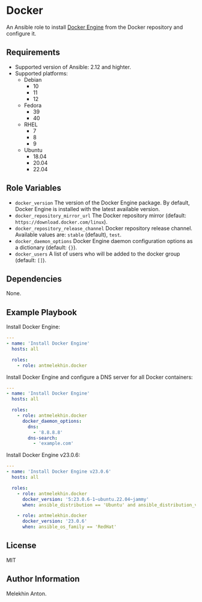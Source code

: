Docker
======

An Ansible role to install [Docker Engine](https://docs.docker.com/engine/) from the Docker repository and configure it.

Requirements
------------

- Supported version of Ansible: 2.12 and highter.
- Supported platforms:
  - Debian
    - 10
    - 11
    - 12
  - Fedora
    - 39
    - 40
  - RHEL
    - 7
    - 8
    - 9
  - Ubuntu
    - 18.04
    - 20.04
    - 22.04

Role Variables
--------------

- `docker_version` The version of the Docker Engine package. By default, Docker Engine is installed with the latest available version.
- `docker_repository_mirror_url` The Docker repository mirror (default: `https://download.docker.com/linux`).
- `docker_repository_release_channel` Docker repository release channel. Available values are: `stable` (default), `test`.
- `docker_daemon_options` Docker Engine daemon configuration options as a dictionary (default: `{}`).
- `docker_users` A list of users who will be added to the docker group (default: `[]`).

Dependencies
------------

None.

Example Playbook
----------------

Install Docker Engine:

```yaml
---
- name: 'Install Docker Engine'
  hosts: all

  roles:
    - role: antmelekhin.docker
```

Install Docker Engine and configure a DNS server for all Docker containers:

```yaml
---
- name: 'Install Docker Engine'
  hosts: all

  roles:
    - role: antmelekhin.docker
      docker_daemon_options:
        dns:
          - '8.8.8.8'
        dns-search:
          - 'example.com'
```

Install Docker Engine v23.0.6:

```yaml
---
- name: 'Install Docker Engine v23.0.6'
  hosts: all

  roles:
    - role: antmelekhin.docker
      docker_version: '5:23.0.6-1~ubuntu.22.04~jammy'
      when: ansible_distribution == 'Ubuntu' and ansible_distribution_version is version('22.04', '=')

    - role: antmelekhin.docker
      docker_version: '23.0.6'
      when: ansible_os_family == 'RedHat'
```

License
-------

MIT

Author Information
------------------

Melekhin Anton.
